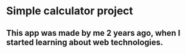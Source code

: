 # Simple calculator project

## This app was made by me 2 years ago, when I started learning about web technologies.
